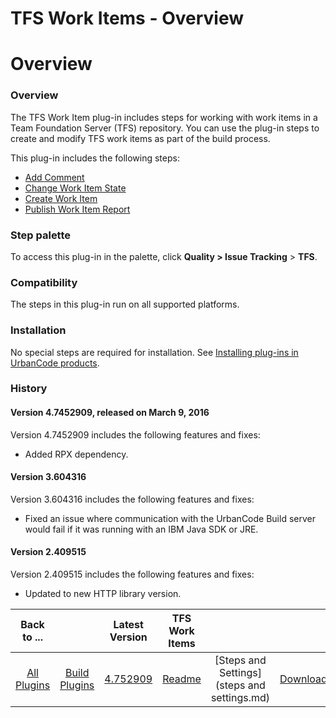 
TFS Work Items - Overview
=========================

# Overview



### Overview




 


The TFS Work Item plug-in includes steps for working with work items in a Team Foundation Server 
(TFS) repository. You can use the plug-in steps to create and modify TFS work items as part of the build process.


This
 plug-in includes the following steps:


* [Add Comment](#add_comment)
* [Change Work Item 
State](#change_work_item_state)
* [Create Work Item](#create_work_item)
* [Publish Work Item 
Report](#publish_work_item_report)



### Step palette


To access this plug-in in the palette, click **Quality > Issue 
Tracking** > **TFS**.


### Compatibility


The steps in this plug-in run on all supported platforms.


### Installation



No special steps are required for installation. See [Installing plug-ins in UrbanCode 
products](https://www.urbancode.com/resource/installing-plug-ins-in-urbancode-products/ "Installing plug-ins in 
UrbanCode products").


### History


#### Version 4.7452909, released on March 9, 2016


Version 4.7452909 includes the
 following features and fixes:


* Added RPX dependency.


#### Version 3.604316


Version 3.604316 includes the 
following features and fixes:


* Fixed an issue where communication with the UrbanCode Build server would fail if it 
was running with an IBM Java SDK or JRE.


#### Version 2.409515


Version 2.409515 includes the following features and 
fixes:


* Updated to new HTTP library version.


|Back to ...||Latest Version|TFS Work Items |||
| :---: | :---: | :---: | :---: | :---: | :---: |
|[All Plugins](../../index.md)|[Build Plugins](../README.md)|[4.752909](https://raw.githubusercontent.com/UrbanCode/IBM-UCB-PLUGINS/main/files/TFS-WorkItems/TFS-WorkItems-4.752909.zip)|[Readme](README.md)|[Steps and Settings](steps and settings.md)|[Downloads](downloads.md)|
